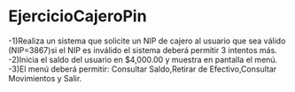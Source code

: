 # EjercicioCajeroPin

-1)Realiza un sistema que solicite un NIP de cajero al usuario que sea válido (NIP=3867)si el NIP es inválido el sistema deberá permitir 3 intentos más.
-2)Inicia el saldo del usuario en $4,000.00 y muestra en pantalla el menú.
-3)El menú deberá permitir: Consultar Saldo,Retirar de Efectivo,Consultar Movimientos y Salir.
